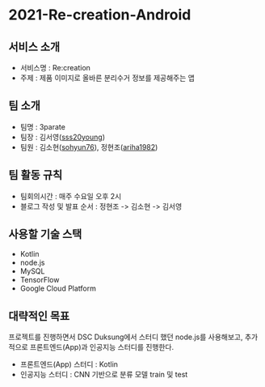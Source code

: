 # 2021-Re-creation-Android

## 서비스 소개
* 서비스명 : Re:creation
* 주제 : 제품 이미지로 올바른 분리수거 정보를 제공해주는 앱

## 팀 소개
* 팀명 : 3parate
* 팀장 : 김서영(<a href="https://github.com/sss20young">sss20young</a>)
* 팀원 : 김소현(<a href="https://github.com/sohyun76">sohyun76</a>), 정현조(<a href="https://github.com/ariha1982">ariha1982</a>)

## 팀 활동 규칙
* 팀회의시간 : 매주 수요일 오후 2시
* 블로그 작성 및 발표 순서 : 정현조 -> 김소현 -> 김서영 

## 사용할 기술 스택
* Kotlin
* node.js
* MySQL
* TensorFlow
* Google Cloud Platform

## 대략적인 목표
프로젝트를 진행하면서 DSC Duksung에서 스터디 했던 node.js를 사용해보고, 추가적으로 프론트엔드(App)과 인공지능 스터디를 진행한다.
* 프론트엔드(App) 스터디 : Kotlin
* 인공지능 스터디 : CNN 기반으로 분류 모델 train 및 test

